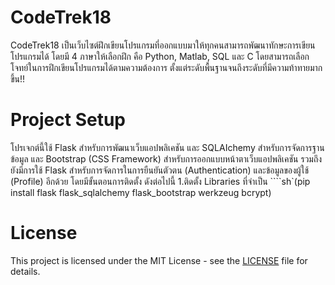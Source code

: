 # CodeTrek18
CodeTrek18 เป็นเว็บไซต์ฝึกเขียนโปรแกรมที่ออกแบบมาให้ทุกคนสามารถพัฒนาทักษะการเขียนโปรแกรมได้ โดยมี 4 ภาษาให้เลือกฝึก คือ Python, Matlab, SQL และ C โดยสามารถเลือกโจทย์ในการฝึกเขียนโปรแกรมได้ตามความต้องการ ตั้งแต่ระดับพื้นฐานจนถึงระดับที่มีความท้าทายมากขึ้น!!
# Project Setup
โปรเจกต์นี้ใช้ Flask สำหรับการพัฒนาเว็บแอปพลิเคชัน และ SQLAIchemy สำหรับการจัดการฐานข้อมูล และ Bootstrap (CSS Framework) สำหรับการออกแบบหน้าตาเว็บแอปพลิเคชัน รวมถึงยังมีการใช้ Flask สำหรับการจัดการในการยืนยันตัวตน (Authentication) และข้อมูลของผู้ใช้ (Profile) อีกด้วย โดยมีขั้นตอนการติดตั้ง ดังต่อไปนี้
1.ติดตั้ง Libraries ที่จำเป็น
````sh`(pip install flask flask_sqlalchemy flask_bootstrap werkzeug bcrypt)
# License
This project is licensed under the MIT License - see the [LICENSE](LICENSE.md) file for details.
